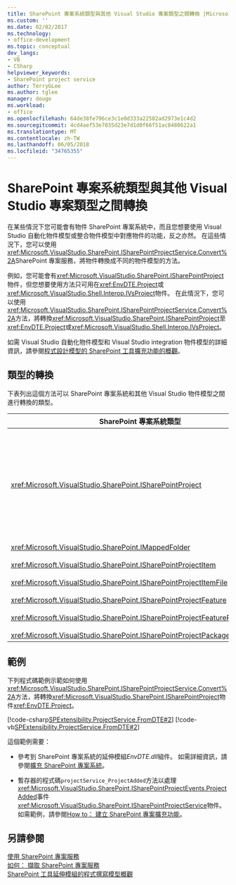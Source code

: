 ```yaml
---
title: SharePoint 專案系統類型與其他 Visual Studio 專案類型之間轉換 |Microsoft 文件
ms.custom: ''
ms.date: 02/02/2017
ms.technology:
- office-development
ms.topic: conceptual
dev_langs:
- VB
- CSharp
helpviewer_keywords:
- SharePoint project service
author: TerryGLee
ms.author: tglee
manager: douge
ms.workload:
- office
ms.openlocfilehash: 64de38fe796ce3c1e0d333a22582ad2973e1c4d2
ms.sourcegitcommit: 4cd4aef53e7035d23e7d1d0f66f51ac8480622a1
ms.translationtype: MT
ms.contentlocale: zh-TW
ms.lasthandoff: 06/05/2018
ms.locfileid: "34765355"
---
```

# <a name="convert-between-sharepoint-project-system-types-and-other-visual-studio-project-types"></a>SharePoint 專案系統類型與其他 Visual Studio 專案類型之間轉換
  在某些情況下您可能會有物件 SharePoint 專案系統中，而且您想要使用 Visual Studio 自動化物件模型或整合物件模型中對應物件的功能，反之亦然。 在這些情況下，您可以使用<xref:Microsoft.VisualStudio.SharePoint.ISharePointProjectService.Convert%2A>SharePoint 專案服務，將物件轉換成不同的物件模型的方法。  
  
 例如，您可能會有<xref:Microsoft.VisualStudio.SharePoint.ISharePointProject>物件，但您想要使用方法只可用在<xref:EnvDTE.Project>或<xref:Microsoft.VisualStudio.Shell.Interop.IVsProject>物件。 在此情況下，您可以使用<xref:Microsoft.VisualStudio.SharePoint.ISharePointProjectService.Convert%2A>方法，將轉換<xref:Microsoft.VisualStudio.SharePoint.ISharePointProject>至<xref:EnvDTE.Project>或<xref:Microsoft.VisualStudio.Shell.Interop.IVsProject>。  
  
 如需 Visual Studio 自動化物件模型和 Visual Studio integration 物件模型的詳細資訊，請參閱[程式設計模型的 SharePoint 工具擴充功能的概觀](../sharepoint/overview-of-the-programming-model-of-sharepoint-tools-extensions.md)。  
  
## <a name="types-of-conversions"></a>類型的轉換
 下表列出這個方法可以 SharePoint 專案系統和其他 Visual Studio 物件模型之間進行轉換的類型。  
  
|SharePoint 專案系統類型|自動化和整合物件模型中對應的型別|  
|------------------------------------|-------------------------------------------------------------------------|  
|<xref:Microsoft.VisualStudio.SharePoint.ISharePointProject>|<xref:EnvDTE.Project><br /><br /> 或<br /><br /> 在 Visual Studio 整合物件模型專案的基礎 COM 物件所實作的任何介面。 這些介面包括<xref:Microsoft.VisualStudio.Shell.Interop.IVsHierarchy>， <xref:Microsoft.VisualStudio.Shell.Interop.IVsProject> （或衍生的介面），和<xref:Microsoft.VisualStudio.Shell.Interop.IVsBuildPropertyStorage>。 由專案的主要介面的清單，請參閱[專案模型的核心元件](/visualstudio/extensibility/internals/project-model-core-components)。|  
|<xref:Microsoft.VisualStudio.SharePoint.IMappedFolder><br /><br /> <xref:Microsoft.VisualStudio.SharePoint.ISharePointProjectItem><br /><br /> <xref:Microsoft.VisualStudio.SharePoint.ISharePointProjectItemFile><br /><br /> <xref:Microsoft.VisualStudio.SharePoint.ISharePointProjectFeature><br /><br /> <xref:Microsoft.VisualStudio.SharePoint.ISharePointProjectFeatureResourceFile><br /><br /> <xref:Microsoft.VisualStudio.SharePoint.ISharePointProjectPackage>|<xref:EnvDTE.ProjectItem><br /><br /> 或<br /><br /> A<xref:System.UInt32> （也稱為 VSITEMID） 的值，識別中的專案成員<xref:Microsoft.VisualStudio.Shell.Interop.IVsHierarchy>包含它。 此值可以傳遞至*itemid*一些參數<xref:Microsoft.VisualStudio.Shell.Interop.IVsHierarchy>方法。|  
  
## <a name="example"></a>範例  
 下列程式碼範例示範如何使用<xref:Microsoft.VisualStudio.SharePoint.ISharePointProjectService.Convert%2A>方法，將轉換<xref:Microsoft.VisualStudio.SharePoint.ISharePointProject>物件<xref:EnvDTE.Project>。  
  
 [!code-csharp[SPExtensibility.ProjectService.FromDTE#2](../sharepoint/codesnippet/CSharp/spprojectserviceaddin/connect.cs#2)]
 [!code-vb[SPExtensibility.ProjectService.FromDTE#2](../sharepoint/codesnippet/VisualBasic/spprojectserviceaddin/connect.vb#2)]  
  
 這個範例需要：  
  
-   參考到 SharePoint 專案系統的延伸模組*EnvDTE.dll*組件。 如需詳細資訊，請參閱[擴充 SharePoint 專案系統](../sharepoint/extending-the-sharepoint-project-system.md)。  
  
-   暫存器的程式碼`projectService_ProjectAdded`方法以處理<xref:Microsoft.VisualStudio.SharePoint.ISharePointProjectEvents.ProjectAdded>事件<xref:Microsoft.VisualStudio.SharePoint.ISharePointProjectService>物件。 如需範例，請參閱[How to： 建立 SharePoint 專案擴充功能](../sharepoint/how-to-create-a-sharepoint-project-extension.md)。  
  
## <a name="see-also"></a>另請參閱
 [使用 SharePoint 專案服務](../sharepoint/using-the-sharepoint-project-service.md)   
 [如何： 擷取 SharePoint 專案服務](../sharepoint/how-to-retrieve-the-sharepoint-project-service.md)   
 [SharePoint 工具延伸模組的程式撰寫模型概觀](../sharepoint/overview-of-the-programming-model-of-sharepoint-tools-extensions.md)  
  
